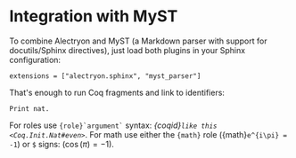 Integration with MyST
=====================

To combine Alectryon and MyST (a Markdown parser with support for docutils/Sphinx directives), just load both plugins in your Sphinx configuration:

    extensions = ["alectryon.sphinx", "myst_parser"]

That's enough to run Coq fragments and link to identifiers:

```{coq} unfold
Print nat.
```

For roles use `` {role}`argument` `` syntax: _{coqid}`like this <Coq.Init.Nat#even>`_.  For math use either the `{math}` role ({math}`e^{i\pi} = -1`) or `$` signs: ($\cos(\pi) = -1$).
